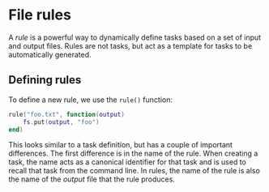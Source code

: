 # File rules

A _rule_ is a powerful way to dynamically define tasks based on a set of input and output files. Rules are not tasks, but act as a template for tasks to be automatically generated.

## Defining rules

To define a new rule, we use the `rule()` function:

```lua
rule("foo.txt", function(output)
    fs.put(output, "foo")
end)
```

This looks similar to a task definition, but has a couple of important differences. The first difference is in the name of the rule. When creating a task, the name acts as a canonical identifier for that task and is used to recall that task from the command line. In rules, the name of the rule is also the name of the *output* file that the rule produces.
